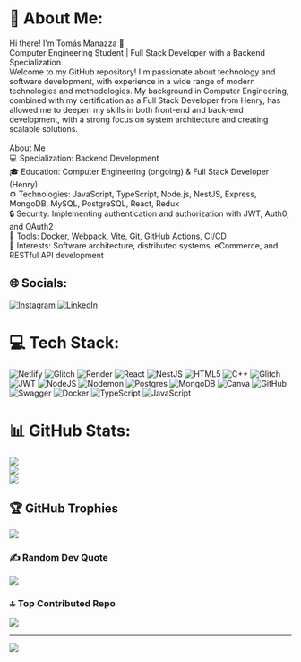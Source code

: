 # 💫 About Me:
Hi there! I'm Tomás Manazza 👋<br>Computer Engineering Student | Full Stack Developer with a Backend Specialization<br>Welcome to my GitHub repository! I'm passionate about technology and software development, with experience in a wide range of modern technologies and methodologies. My background in Computer Engineering, combined with my certification as a Full Stack Developer from Henry, has allowed me to deepen my skills in both front-end and back-end development, with a strong focus on system architecture and creating scalable solutions.<br><br>About Me<br>💻 Specialization: Backend Development<br>🎓 Education: Computer Engineering (ongoing) & Full Stack Developer (Henry)<br>⚙️ Technologies: JavaScript, TypeScript, Node.js, NestJS, Express, MongoDB, MySQL, PostgreSQL, React, Redux<br>🔒 Security: Implementing authentication and authorization with JWT, Auth0, and OAuth2<br>🚀 Tools: Docker, Webpack, Vite, Git, GitHub Actions, CI/CD<br>🧠 Interests: Software architecture, distributed systems, eCommerce, and RESTful API development


## 🌐 Socials:
[![Instagram](https://img.shields.io/badge/Instagram-%23E4405F.svg?logo=Instagram&logoColor=white)](https://instagram.com/https://www.instagram.com/tomas.manazza/) [![LinkedIn](https://img.shields.io/badge/LinkedIn-%230077B5.svg?logo=linkedin&logoColor=white)](https://linkedin.com/in/www.linkedin.com/in/tomasmanazza) 

# 💻 Tech Stack:
![Netlify](https://img.shields.io/badge/netlify-%23000000.svg?style=for-the-badge&logo=netlify&logoColor=#00C7B7) ![Glitch](https://img.shields.io/badge/glitch-%233333FF.svg?style=for-the-badge&logo=glitch&logoColor=white) ![Render](https://img.shields.io/badge/Render-%46E3B7.svg?style=for-the-badge&logo=render&logoColor=white) ![React](https://img.shields.io/badge/react-%2320232a.svg?style=for-the-badge&logo=react&logoColor=%2361DAFB) ![NestJS](https://img.shields.io/badge/nestjs-%23E0234E.svg?style=for-the-badge&logo=nestjs&logoColor=white) ![HTML5](https://img.shields.io/badge/html5-%23E34F26.svg?style=for-the-badge&logo=html5&logoColor=white) ![C++](https://img.shields.io/badge/c++-%2300599C.svg?style=for-the-badge&logo=c%2B%2B&logoColor=white) ![Glitch](https://img.shields.io/badge/glitch-%233333FF.svg?style=for-the-badge&logo=glitch&logoColor=white) ![JWT](https://img.shields.io/badge/JWT-black?style=for-the-badge&logo=JSON%20web%20tokens) ![NodeJS](https://img.shields.io/badge/node.js-6DA55F?style=for-the-badge&logo=node.js&logoColor=white) ![Nodemon](https://img.shields.io/badge/NODEMON-%23323330.svg?style=for-the-badge&logo=nodemon&logoColor=%BBDEAD) ![Postgres](https://img.shields.io/badge/postgres-%23316192.svg?style=for-the-badge&logo=postgresql&logoColor=white) ![MongoDB](https://img.shields.io/badge/MongoDB-%234ea94b.svg?style=for-the-badge&logo=mongodb&logoColor=white) ![Canva](https://img.shields.io/badge/Canva-%2300C4CC.svg?style=for-the-badge&logo=Canva&logoColor=white) ![GitHub](https://img.shields.io/badge/github-%23121011.svg?style=for-the-badge&logo=github&logoColor=white) ![Swagger](https://img.shields.io/badge/-Swagger-%23Clojure?style=for-the-badge&logo=swagger&logoColor=white) ![Docker](https://img.shields.io/badge/docker-%230db7ed.svg?style=for-the-badge&logo=docker&logoColor=white) ![TypeScript](https://img.shields.io/badge/typescript-%23007ACC.svg?style=for-the-badge&logo=typescript&logoColor=white) ![JavaScript](https://img.shields.io/badge/javascript-%23323330.svg?style=for-the-badge&logo=javascript&logoColor=%23F7DF1E)
# 📊 GitHub Stats:
![](https://github-readme-stats.vercel.app/api?username=TomasManazza80&theme=neon&hide_border=false&include_all_commits=false&count_private=false)<br/>
![](https://github-readme-streak-stats.herokuapp.com/?user=TomasManazza80&theme=neon&hide_border=false)<br/>
![](https://github-readme-stats.vercel.app/api/top-langs/?username=TomasManazza80&theme=neon&hide_border=false&include_all_commits=false&count_private=false&layout=compact)

## 🏆 GitHub Trophies
![](https://github-profile-trophy.vercel.app/?username=TomasManazza80&theme=radical&no-frame=false&no-bg=true&margin-w=4)

### ✍️ Random Dev Quote
![](https://quotes-github-readme.vercel.app/api?type=horizontal&theme=radical)

### 🔝 Top Contributed Repo
![](https://github-contributor-stats.vercel.app/api?username=TomasManazza80&limit=5&theme=dark&combine_all_yearly_contributions=true)

---
[![](https://visitcount.itsvg.in/api?id=TomasManazza80&icon=0&color=0)](https://visitcount.itsvg.in)

<!-- Proudly created with GPRM ( https://gprm.itsvg.in ) -->
